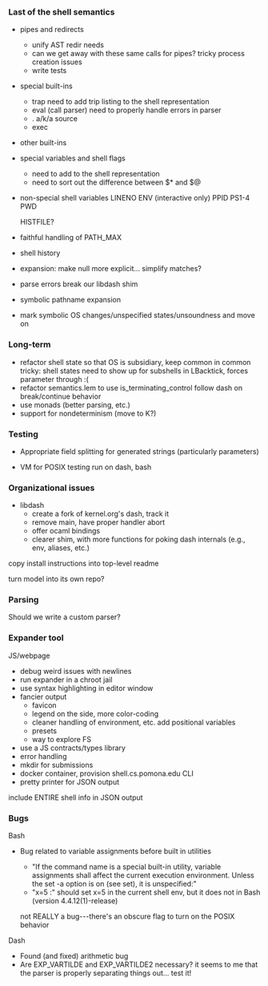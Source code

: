 ### Last of the shell semantics

- pipes and redirects
  + unify AST redir needs
  + can we get away with these same calls for pipes? tricky process creation issues
  + write tests
  
- special built-ins
  + trap
    need to add trip listing to the shell representation
  + eval (call parser)
    need to properly handle errors in parser
  + . a/k/a source
  + exec
- other built-ins
- special variables and shell flags
  + need to add to the shell representation
  + need to sort out the difference between $* and $@
- non-special shell variables
  LINENO
  ENV (interactive only)
  PPID
  PS1-4
  PWD
  
  HISTFILE?
- faithful handling of PATH_MAX

- shell history

- expansion: make null more explicit... simplify matches?

- parse errors break our libdash shim

- symbolic pathname expansion

- mark symbolic OS changes/unspecified states/unsoundness and move on

### Long-term

- refactor shell state so that OS is subsidiary, keep common in common
  tricky: shell states need to show up for subshells in LBacktick, forces parameter through :(
- refactor semantics.lem to use is_terminating_control
  follow dash on break/continue behavior
- use monads (better parsing, etc.)
- support for nondeterminism (move to K?)

### Testing

- Appropriate field splitting for generated strings (particularly parameters)

- VM for POSIX testing
  run on dash, bash

### Organizational issues

- libdash
  + create a fork of kernel.org's dash, track it
  + remove main, have proper handler abort
  + offer ocaml bindings
  + clearer shim, with more functions for poking dash internals (e.g., env, aliases, etc.)

copy install instructions into top-level readme

turn model into its own repo?

### Parsing

Should we write a custom parser?

### Expander tool

JS/webpage
  + debug weird issues with newlines
  + run expander in a chroot jail
  + use syntax highlighting in editor window
  + fancier output
    - favicon
    - legend on the side, more color-coding
    - cleaner handling of environment, etc.
      add positional variables
    - presets
    - way to explore FS
  + use a JS contracts/types library 
  + error handling
  + mkdir for submissions
  + docker container, provision shell.cs.pomona.edu
CLI
  + pretty printer for JSON output

include ENTIRE shell info in JSON output

### Bugs

Bash
  - Bug related to variable assignments before built in utilities
    - "If the command name is a special built-in utility, variable assignments shall affect the current execution environment. Unless the set -a option is on (see set), it is unspecified:"
    - "x=5 :" should set x=5 in the current shell env, but it does not in Bash (version 4.4.12(1)-release)
    
    not REALLY a bug---there's an obscure flag to turn on the POSIX behavior

Dash
  - Found (and fixed) arithmetic bug
  - Are EXP_VARTILDE and EXP_VARTILDE2 necessary? 
    it seems to me that the parser is properly separating things out...
    test it!
